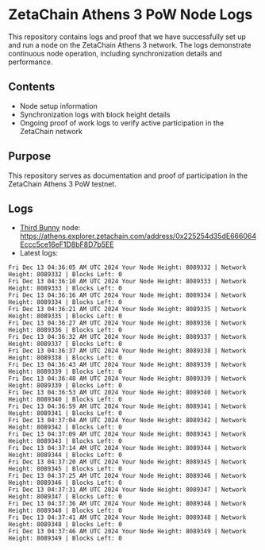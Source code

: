 # ZetaChain Athens 3 PoW Node Logs
This repository contains logs and proof that we have successfully set up and run a node on the ZetaChain Athens 3 network. The logs demonstrate continuous node operation, including synchronization details and performance.

## Contents
- Node setup information
- Synchronization logs with block height details
- Ongoing proof of work logs to verify active participation in the ZetaChain network

## Purpose
This repository serves as documentation and proof of participation in the ZetaChain Athens 3 PoW testnet.

## Logs

- [Third Bunny](https://thirdbunny.xyz/) node: https://athens.explorer.zetachain.com/address/0x225254d35dE666064Eccc5ce16eF1D8bF8D7b5EE
- Latest logs:
```
Fri Dec 13 04:36:05 AM UTC 2024 Your Node Height: 8089332 | Network Height: 8089332 | Blocks Left: 0
Fri Dec 13 04:36:10 AM UTC 2024 Your Node Height: 8089333 | Network Height: 8089333 | Blocks Left: 0
Fri Dec 13 04:36:16 AM UTC 2024 Your Node Height: 8089334 | Network Height: 8089334 | Blocks Left: 0
Fri Dec 13 04:36:21 AM UTC 2024 Your Node Height: 8089335 | Network Height: 8089335 | Blocks Left: 0
Fri Dec 13 04:36:27 AM UTC 2024 Your Node Height: 8089336 | Network Height: 8089336 | Blocks Left: 0
Fri Dec 13 04:36:32 AM UTC 2024 Your Node Height: 8089337 | Network Height: 8089337 | Blocks Left: 0
Fri Dec 13 04:36:37 AM UTC 2024 Your Node Height: 8089338 | Network Height: 8089338 | Blocks Left: 0
Fri Dec 13 04:36:43 AM UTC 2024 Your Node Height: 8089339 | Network Height: 8089339 | Blocks Left: 0
Fri Dec 13 04:36:48 AM UTC 2024 Your Node Height: 8089339 | Network Height: 8089339 | Blocks Left: 0
Fri Dec 13 04:36:53 AM UTC 2024 Your Node Height: 8089340 | Network Height: 8089340 | Blocks Left: 0
Fri Dec 13 04:36:59 AM UTC 2024 Your Node Height: 8089341 | Network Height: 8089341 | Blocks Left: 0
Fri Dec 13 04:37:04 AM UTC 2024 Your Node Height: 8089342 | Network Height: 8089342 | Blocks Left: 0
Fri Dec 13 04:37:09 AM UTC 2024 Your Node Height: 8089343 | Network Height: 8089343 | Blocks Left: 0
Fri Dec 13 04:37:14 AM UTC 2024 Your Node Height: 8089344 | Network Height: 8089344 | Blocks Left: 0
Fri Dec 13 04:37:20 AM UTC 2024 Your Node Height: 8089345 | Network Height: 8089345 | Blocks Left: 0
Fri Dec 13 04:37:25 AM UTC 2024 Your Node Height: 8089346 | Network Height: 8089346 | Blocks Left: 0
Fri Dec 13 04:37:31 AM UTC 2024 Your Node Height: 8089347 | Network Height: 8089347 | Blocks Left: 0
Fri Dec 13 04:37:36 AM UTC 2024 Your Node Height: 8089348 | Network Height: 8089348 | Blocks Left: 0
Fri Dec 13 04:37:41 AM UTC 2024 Your Node Height: 8089348 | Network Height: 8089348 | Blocks Left: 0
Fri Dec 13 04:37:46 AM UTC 2024 Your Node Height: 8089349 | Network Height: 8089349 | Blocks Left: 0
```
